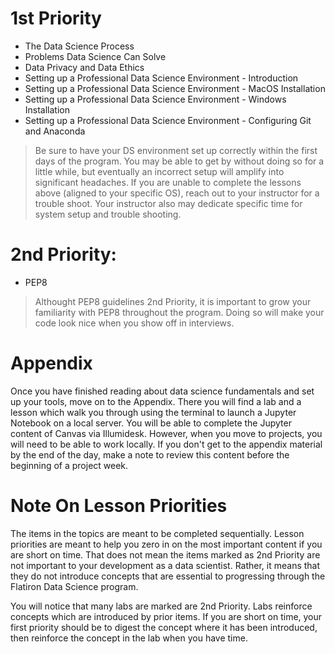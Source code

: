 # 1st Priority

- The Data Science Process
- Problems Data Science Can Solve
- Data Privacy and Data Ethics
- Setting up a Professional Data Science Environment - Introduction
- Setting up a Professional Data Science Environment - MacOS Installation
- Setting up a Professional Data Science Environment - Windows Installation
- Setting up a Professional Data Science Environment - Configuring Git and Anaconda
> Be sure to have your DS environment set up correctly within the first days of the program.  You may be able to get by without doing so for a little while, but eventually an incorrect setup will amplify into significant headaches.  If you are unable to complete the lessons above (aligned to your specific OS), reach out to your instructor for a trouble shoot.  Your instructor also may dedicate specific time for system setup and trouble shooting. 



# 2nd Priority:
- PEP8
> Althought PEP8 guidelines 2nd Priority, it is important to grow your familiarity with PEP8 throughout the program. Doing so will make your code look nice when you show off in interviews.

# Appendix

Once you have finished reading about data science fundamentals and set up your tools, move on to the Appendix. There you will find a lab and a lesson which walk you through using the terminal to launch a Jupyter Notebook on a local server. You will be able to complete the Jupyter content of Canvas via Illumidesk. However, when you move to projects, you will need to be able to work locally. If you don't get to the appendix material by the end of the day, make a note to review this content before the beginning of a project week.

# Note On Lesson Priorities
The items in the topics are meant to be completed sequentially. Lesson priorities are meant to help you zero in on the most important content if you are short on time. That does not mean the items marked as 2nd Priority are not important to your development as a data scientist. Rather, it means that they do not introduce concepts that are essential to progressing through the Flatiron Data Science program.

You will notice that many labs are marked are 2nd Priority. Labs reinforce concepts which are introduced by prior items. If you are short on time, your first priority should be to digest the concept where it has been introduced, then reinforce the concept in the lab when you have time.
